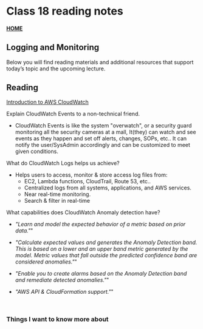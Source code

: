 # Class 18 reading notes

#### [HOME](https://cesarderio.github.io/reading-notes/)

## Logging and Monitoring

Below you will find reading materials and additional resources that support today’s topic and the upcoming lecture.

## Reading

[Introduction to AWS CloudWatch](https://www.citrusconsulting.com/introduction-to-aws-cloudwatch/)

Explain CloudWatch Events to a non-technical friend.

* CloudWatch Events is like the system "overwatch", or a security guard monitoring all the security cameras at a mall, It(they) can watch and see events as they happen and set off alerts, changes, SOPs, etc.. It can notify the user/SysAdmin accordingly and can be customized to meet given conditions.

What do CloudWatch Logs helps us achieve?

* Helps users to access, monitor & store access log files from:
  * EC2, Lambda functions, CloudTrail, Route 53, etc..
  * Centralized logs from all systems, applications, and AWS services.
  * Near real-time monitoring.
  * Search & filter in real-time

What capabilities does CloudWatch Anomaly detection have?

* *"Learn and model the expected behavior of a metric based on prior data."*"

* *"Calculate expected values and generates the Anomaly Detection band. This is based on a lower and an upper band metric generated by the model. Metric values that fall outside the predicted confidence band are considered anomalies."*"

* *"Enable you to create alarms based on the Anomaly Detection band and remediate detected anomalies."*"

* *"AWS API & CloudFormation support."*"

<br>

### Things I want to know more about

